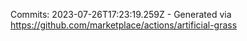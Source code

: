 Commits: 2023-07-26T17:23:19.259Z - Generated via https://github.com/marketplace/actions/artificial-grass
<br>
